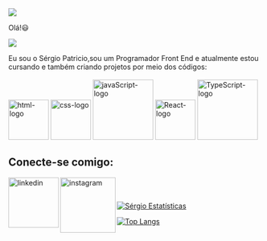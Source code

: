 <img src="https://github.com/ritik307/ritik307/blob/main/images/header_.png?raw=true" />
 
 Olá!😃
 <br>

 
  ![](https://komarev.com/ghpvc/?username=your-github-sergiopro48)

Eu sou o Sérgio Patricio,sou um Programador Front End e atualmente estou cursando e também criando projetos por meio dos códigos:
<br>
<br>
<img src="https://img.shields.io/badge/HTML-239120?logo=html5&logoColor=white&style=for-the-badge" alt=html-logo width="80px" />
<img src="https://img.shields.io/badge/CSS3-1572B6?style=for-the-badge&logo=css3&logoColor=white"  alt=css-logo  width="80px" />
<img src="https://img.shields.io/badge/JavaScript-F7DF1E?logo=javascript&logoColor=black&style=for-the-badge" alt=javaScript-logo width="120px"  />
<img src="https://img.shields.io/badge/React-20232A?logo=react&logoColor=61DAFB&style=for-the-badge" alt=React-logo width="80px" />
<img src="https://img.shields.io/badge/TypeScript-007ACC?style=for-the-badge&logo=typescript&logoColor=white" alt=TypeScript-logo width="120px"  />
  
## Conecte-se comigo:
 <a href="https://www.linkedin.com/in/sergiopro4813/">
 <img align="left" alt="linkedin" width="100px" src="https://img.shields.io/badge/LinkedIn-0077B5?style=for-the-badge&logo=linkedin&logoColor=white" />
 <a href="https://www.instagram.com/sergio_santospp/">
  <img align="left" alt="instagram" width="110px" src="https://img.shields.io/badge/Instagram-E4405F?style=for-the-badge&logo=instagram&logoColor=white"/>
  <br>
  <br>
  

  [![ Sérgio Estatísticas](https://github-readme-stats.vercel.app/api?username=SergioPro48)](https://github.com/anuraghazra/github-readme-stats)
  <br>
  
  
  [![Top Langs](https://github-readme-stats.vercel.app/api/top-langs/?username=sergiopro48)](https://github.com/anuraghazra/github-readme-stats)
  <br>
 
 
 
  
  
  
  
 
 
